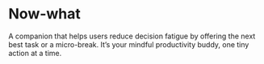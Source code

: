 # Now-what
A companion that helps users reduce decision fatigue by offering the next best task or a micro-break. It’s your mindful productivity buddy, one tiny action at a time.
